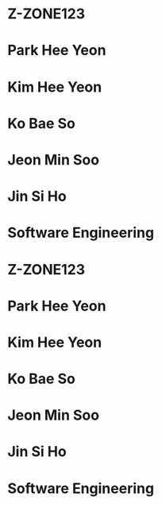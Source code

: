 # Z-ZONE123
# Park Hee Yeon
# Kim Hee Yeon
# Ko Bae So
# Jeon Min Soo
# Jin Si Ho
# Software Engineering
# Z-ZONE123
# Park Hee Yeon
# Kim Hee Yeon
# Ko Bae So
# Jeon Min Soo
# Jin Si Ho
# Software Engineering
